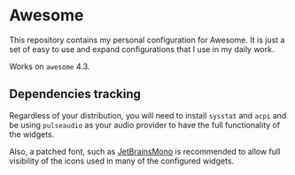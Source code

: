 # Awesome
This repository contains my personal configuration for Awesome. It is just a set of easy to use and expand configurations that I use in my daily work.

Works on `awesome` 4.3.

## Dependencies tracking

Regardless of your distribution, you will need to install `sysstat` and `acpi` and be using `pulseaudio` as your audio provider to have the full functionality of the widgets.

Also, a patched font, such as [JetBrainsMono](https://www.jetbrains.com/lp/mono/) is recommended to allow full visibility of the icons used in many of the configured widgets.
